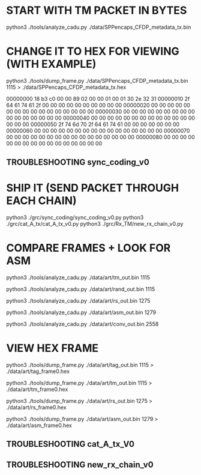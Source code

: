 # START WITH TM PACKET IN BYTES
python3 ./tools/analyze_cadu.py ./data/SPPencaps_CFDP_metadata_tx.bin 

# CHANGE IT TO HEX FOR VIEWING (WITH EXAMPLE)
python3 ./tools/dump_frame.py ./data/SPPencaps_CFDP_metadata_tx.bin  1115 > ./data/SPPencaps_CFDP_metadata_tx.hex

00000000  18 b3 c0 00 00 89 02 00 00 01 00 01 30 2e 32 31
00000010  2f 64 61 74 61 2f 00 00 00 00 00 00 00 00 00 00
00000020  00 00 00 00 00 00 00 00 00 00 00 00 00 00 00 00
00000030  00 00 00 00 00 00 00 00 00 00 00 00 00 00 00 00
00000040  00 00 00 00 00 00 00 00 00 00 00 00 00 00 00 00
00000050  2f 74 6d 70 2f 64 61 74 61 00 00 00 00 00 00 00
00000060  00 00 00 00 00 00 00 00 00 00 00 00 00 00 00 00
00000070  00 00 00 00 00 00 00 00 00 00 00 00 00 00 00 00
00000080  00 00 00 00 00 00 00 00 00 00 00 00 00 00 00 00


## TROUBLESHOOTING sync_coding_v0
# SHIP IT (SEND PACKET THROUGH EACH CHAIN)
python3 ./grc/sync_coding/sync_coding_v0.py
python3 ./grc/cat_A_tx/cat_A_tx_v0.py
python3 ./grc/Rx_TM/new_rx_chain_v0.py

# COMPARE FRAMES + LOOK FOR ASM
python3 ./tools/analyze_cadu.py ./data/art/tm_out.bin   1115

python3 ./tools/analyze_cadu.py ./data/art/rand_out.bin 1115

python3 ./tools/analyze_cadu.py ./data/art/rs_out.bin   1275

python3 ./tools/analyze_cadu.py ./data/art/asm_out.bin  1279

python3 ./tools/analyze_cadu.py ./data/art/conv_out.bin 2558

# VIEW HEX FRAME
python3 ./tools/dump_frame.py ./data/art/tag_out.bin  1115 > ./data/art/tag_frame0.hex

python3 ./tools/dump_frame.py ./data/art/tm_out.bin  1115 > ./data/art/tm_frame0.hex

python3 ./tools/dump_frame.py ./data/art/rs_out.bin  1275 > ./data/art/rs_frame0.hex

python3 ./tools/dump_frame.py ./data/art/asm_out.bin 1279 > ./data/art/asm_frame0.hex

## TROUBLESHOOTING cat_A_tx_V0

## TROUBLESHOOTING new_rx_chain_v0



